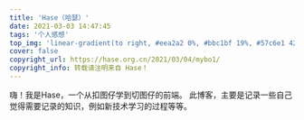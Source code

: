 ```yaml
---
title: 'Hase（哈瑟）'
date: 2021-03-03 14:47:45
tags: '个人感想'
top_img: 'linear-gradient(to right, #eea2a2 0%, #bbc1bf 19%, #57c6e1 42%, #b49fda 79%, #7ac5d8 100%)'
cover: false
copyright_url: https://hase.org.cn/2021/03/04/mybo1/
copyright_info: 转载请注明来自 Hase！
---
```


嗨！我是Hase，一个从扣图仔学到切图仔的前端。
此博客，主要是记录一些自己觉得需要记录的知识，例如新技术学习的过程等等。
